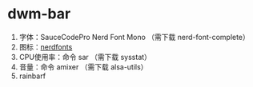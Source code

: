 # dwm-bar

1. 字体：SauceCodePro Nerd Font Mono （需下载 nerd-font-complete）
2. 图标：[nerdfonts](https://www.nerdfonts.com/cheat-sheet)
3. CPU使用率：命令 sar （需下载 sysstat）
4. 音量：命令 amixer  （需下载 alsa-utils）
5. rainbarf